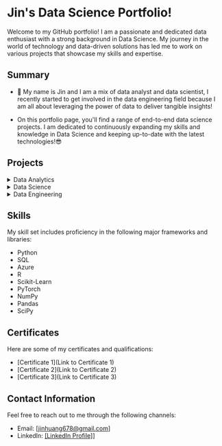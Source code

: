 # Jin's Data Science Portfolio!
Welcome to my GitHub portfolio! I am a passionate and dedicated data enthusiast with a strong background in Data Science. My journey in the world of technology and data-driven solutions has led me to work on various projects that showcase my skills and expertise.

## Summary
- 🔭 My name is Jin and I am a mix of data analyst and data scientist, I recently started to get involved in the data engineering field because I am all about leveraging the power of data to deliver tangible insights!
  
- On this portfolio page, you'll find a range of end-to-end data science projects. I am dedicated to continuously expanding my skills and knowledge in Data Science and keeping up-to-date with the latest technologies!😎
  
## Projects

<details>
<summary>Data Analytics</summary>
  
1. **Project 1 - Data Analytics**
   - Description: [Brief description of Project 1]
   - [Link to Project 1 Repository]
   - **Frameworks/Tech Stack:**
     - Python
     - SQL
     - R
     - [Additional Frameworks/Libraries Used]

2. **Project 2 - Data Analytics**
   - Description: [Brief description of Project 2]
   - [Link to Project 2 Repository]
   - **Frameworks/Tech Stack:**
     - Python
     - SQL
     - R
     - [Additional Frameworks/Libraries Used]

3. **Project 3 - Data Analytics**
   - Description: [Brief description of Project 3]
   - [Link to Project 3 Repository]
   - **Frameworks/Tech Stack:**
     - Python
     - SQL
     - R
     - [Additional Frameworks/Libraries Used]

</details>

<details>
<summary>Data Science</summary>
  
1. **Project 1 - Data Science**
   - Description: [Car-Insurance-Claim-Prediction]
   - [https://github.com/jzdmx/Car-Insurance-Claim-Prediction]
   - **Frameworks/Tech Stack:**
     - Python
     - Scikit-Learn
     - Pandas
     - [Additional Frameworks/Libraries Used]

2. **Project 2 - Data Science**
   - Description: [Brief description of Project 2]
   - [Link to Project 2 Repository]
   - **Frameworks/Tech Stack:**
     - Python
     - Scikit-Learn
     - Pandas
     - [Additional Frameworks/Libraries Used]

3. **Project 3 - Data Science**
   - Description: [Brief description of Project 3]
   - [Link to Project 3 Repository]
   - **Frameworks/Tech Stack:**
     - Python
     - Scikit-Learn
     - Pandas
     - [Additional Frameworks/Libraries Used]

</details>

<details>
<summary>Data Engineering</summary>
  
1. **Project 1 - Data Engineering**
   - Description: [Brief description of Project 1]
   - [Link to Project 1 Repository]
   - **Frameworks/Tech Stack:**
     - Python
     - SQL
     - Apache Spark
     - [Additional Frameworks/Libraries Used]

2. **Project 2 - Data Engineering**
   - Description: [Brief description of Project 2]
   - [Link to Project 2 Repository]
   - **Frameworks/Tech Stack:**
     - Python
     - SQL
     - Apache Spark
     - [Additional Frameworks/Libraries Used]

3. **Project 3 - Data Engineering**
   - Description: [Brief description of Project 3]
   - [Link to Project 3 Repository]
   - **Frameworks/Tech Stack:**
     - Python
     - SQL
     - Apache Spark
     - [Additional Frameworks/Libraries Used]

</details>

## Skills
My skill set includes proficiency in the following major frameworks and libraries:
- Python
- SQL
- Azure
- R
- Scikit-Learn
- PyTorch
- NumPy
- Pandas
- SciPy

## Certificates
Here are some of my certificates and qualifications:
- [Certificate 1](Link to Certificate 1)
- [Certificate 2](Link to Certificate 2)
- [Certificate 3](Link to Certificate 3)

## Contact Information
Feel free to reach out to me through the following channels:
- Email: [jinhuang678@gmail.com]
- LinkedIn: [[LinkedIn Profile]](https://www.linkedin.com/in/jin-huang-data-science/)]



<!--
**jzdmx/jzdmx** is a ✨ _special_ ✨ repository because its `README.md` (this file) appears on your GitHub profile.


